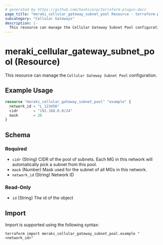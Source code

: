 ```yaml
---
# generated by https://github.com/hashicorp/terraform-plugin-docs
page_title: "meraki_cellular_gateway_subnet_pool Resource - terraform-provider-meraki"
subcategory: "Cellular Gateways"
description: |-
  This resource can manage the Cellular Gateway Subnet Pool configuration.
---
```


# meraki_cellular_gateway_subnet_pool (Resource)

This resource can manage the `Cellular Gateway Subnet Pool` configuration.

## Example Usage

```terraform
resource "meraki_cellular_gateway_subnet_pool" "example" {
  network_id = "L_123456"
  cidr       = "192.168.0.0/24"
  mask       = 26
}
```

<!-- schema generated by tfplugindocs -->
## Schema

### Required

- `cidr` (String) CIDR of the pool of subnets. Each MG in this network will automatically pick a subnet from this pool.
- `mask` (Number) Mask used for the subnet of all MGs in this network.
- `network_id` (String) Network ID

### Read-Only

- `id` (String) The id of the object

## Import

Import is supported using the following syntax:

```shell
terraform import meraki_cellular_gateway_subnet_pool.example "<network_id>"
```
